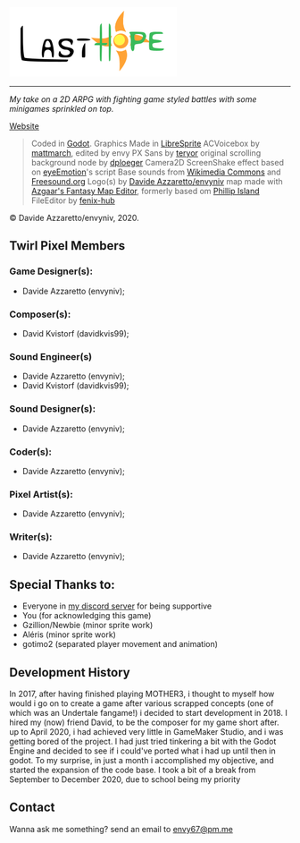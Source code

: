 ﻿![Official Last Hope Logo](src/title.svg)
- - -
*My take on a 2D ARPG with fighting game styled battles with some minigames sprinkled on top.*

[Website](https://envyniv.github.io/Project-Hope)

> Coded in [Godot](https://godotengine.org/).
> Graphics Made in [LibreSprite](https://github.com/LibreSprite/LibreSprite)
> ACVoicebox by [mattmarch](https://github.com/mattmarch), edited by envy
> PX Sans by [teryor](https://github.com/teryror/pixel-fonts)
> original scrolling background node by [dploeger](https://github.com/dploeger)
> Camera2D ScreenShake effect based on [eyeEmotion](https://godotengine.org/qa/user/eyeEmotion)'s script
> Base sounds from [Wikimedia Commons](https://commons.wikimedia.org/wiki/Main_Page) and [Freesound.org](freesound.org)
> Logo(s) by [Davide Azzaretto/envyniv](https://github.com/envyniv)
> map made with [Azgaar's Fantasy Map Editor](https://azgaar.github.io/Fantasy-Map-Generator/), formerly based om [Phillip Island](https://en.wikipedia.org/wiki/Phillip_Island)
> FileEditor by [fenix-hub](https://github.com/fenix-hub)

© Davide Azzaretto/envyniv, 2020.


## Twirl Pixel Members
### Game Designer(s):
* Davide Azzaretto (envyniv);

### Composer(s):
* David Kvistorf (davidkvis99);

### Sound Engineer(s)
* Davide Azzaretto (envyniv);
* David Kvistorf (davidkvis99);

### Sound Designer(s):
* Davide Azzaretto (envyniv);

### Coder(s):
* Davide Azzaretto (envyniv);

### Pixel Artist(s):
* Davide Azzaretto (envyniv);

### Writer(s):
* Davide Azzaretto (envyniv);


## Special Thanks to:
* Everyone in [my discord server](https://discord.gg/bNkDkHW) for being supportive
* You (for acknowledging this game)
* Gzillion/Newbie (minor sprite work)
* Aléris (minor sprite work)
* gotimo2 (separated player movement and animation)

## Development History
In 2017, after having finished playing MOTHER3, i thought to myself how would i go on to create a game
after various scrapped concepts (one of which was an Undertale fangame!) i decided to start development in 2018.
I hired my (now) friend David, to be the composer for my game short after.
up to April 2020, i had achieved very little in GameMaker Studio, and i was getting bored of the project.
I had just tried tinkering a bit with the Godot Engine and decided to see if i could've ported what i had up until then
in godot. To my surprise, in just a month i accomplished my objective, and started the expansion of the code base.
I took a bit of a break from September to December 2020, due to school being my priority

## Contact

Wanna ask me something? send an email to envy67@pm.me
